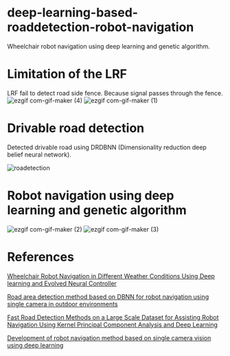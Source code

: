 # deep-learning-based-roaddetection-robot-navigation
Wheelchair robot navigation using deep learning and genetic algorithm.

# Limitation of the LRF
LRF fail to detect road side fence. Because signal passes through the fence.
![ezgif com-gif-maker (4)](https://user-images.githubusercontent.com/48087127/132126937-071b0161-543c-4926-ab2b-5c73d3b14e34.gif)
![ezgif com-gif-maker (1)](https://user-images.githubusercontent.com/48087127/132126959-b9fc1214-a879-4aca-9f66-9ffdf657ae8c.gif)

# Drivable road detection
Detected drivable road using DRDBNN (Dimensionality reduction deep belief neural network).

![roadetection](https://user-images.githubusercontent.com/48087127/132126972-f6c8ac5c-182c-439b-a12c-062959b60488.gif)

# Robot navigation using deep learning and genetic algorithm

![ezgif com-gif-maker (2)](https://user-images.githubusercontent.com/48087127/132126999-f35fb0d7-33cb-4067-8028-115026992985.gif)
![ezgif com-gif-maker (3)](https://user-images.githubusercontent.com/48087127/132127002-ce47ec6f-51b0-4107-8e5e-e4ddf524a917.gif)

# References
[Wheelchair Robot Navigation in Different Weather Conditions Using Deep learning and Evolved Neural Controller](https://www.emerald.com/insight/content/doi/10.1108/IR-08-2018-0176/full/html)

[Road area detection method based on DBNN for robot navigation using single camera in outdoor environments](https://www.researchgate.net/publication/322215278_Road_area_detection_method_based_on_DBNN_for_robot_navigation_using_single_camera_in_outdoor_environments)

[Fast Road Detection Methods on a Large Scale Dataset for Assisting Robot Navigation Using Kernel Principal Component Analysis and Deep Learning](https://ieeexplore.ieee.org/document/8492578)

[Development of robot navigation method based on single camera vision using deep learning](https://ieeexplore.ieee.org/abstract/document/8105675)

